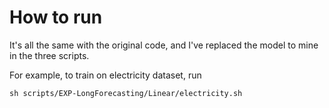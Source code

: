 # How to run

It's all the same with the original code, and I've replaced the model to mine in the three scripts.

For example, to train on electricity dataset, run

`sh scripts/EXP-LongForecasting/Linear/electricity.sh`
